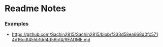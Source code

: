 # Readme Notes

### Examples
- https://github.com/Sachin2815/Sachin2815/blob/f333d58ea668d0fc5714d16cdf455b1dd4d56bf4/README.md
